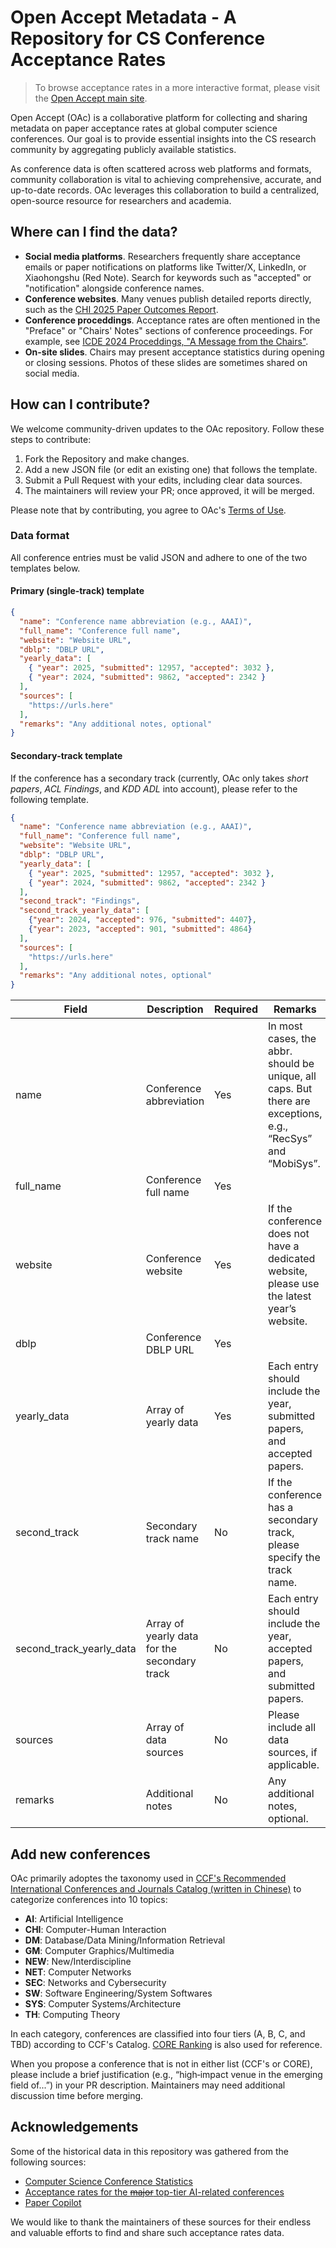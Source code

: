 # Open Accept Metadata - A Repository for CS Conference Acceptance Rates

> To browse acceptance rates in a more interactive format, please visit the [Open Accept main site](https://openaccept.pages.dev/).

Open Accept (OAc) is a collaborative platform for collecting and sharing metadata on paper acceptance rates at global computer science conferences. Our goal is to provide essential insights into the CS research community by aggregating publicly available statistics.

As conference data is often scattered across web platforms and formats, community collaboration is vital to achieving comprehensive, accurate, and up-to-date records. OAc leverages this collaboration to build a centralized, open-source resource for researchers and academia.

## Where can I find the data?
- **Social media platforms**. Researchers frequently share acceptance emails or paper notifications on platforms like Twitter/X, LinkedIn, or Xiaohongshu (Red Note). Search for keywords such as "accepted" or "notification" alongside conference names.
- **Conference websites**. Many venues publish detailed reports directly, such as the [CHI 2025 Paper Outcomes Report](https://chi2025.acm.org/chi-2025-papers-track-post-pc-outcomes-report/).
- **Conference proceddings**. Acceptance rates are often mentioned in the "Preface" or "Chairs' Notes" sections of conference proceedings. For example, see [ICDE 2024 Proceddings, "A Message from the Chairs"](https://ieeexplore.ieee.org/document/10598037).
- **On-site slides**. Chairs may present acceptance statistics during opening or closing sessions. Photos of these slides are sometimes shared on social media.

## How can I contribute?
We welcome community-driven updates to the OAc repository. Follow these steps to contribute:

1. Fork the Repository and make changes.
2. Add a new JSON file (or edit an existing one) that follows the template.
3. Submit a Pull Request with your edits, including clear data sources.
4. The maintainers will review your PR; once approved, it will be merged.

Please note that by contributing, you agree to OAc's [Terms of Use](https://openaccept.pages.dev/tou/).

### Data format
All conference entries must be valid JSON and adhere to one of the two templates below.
#### Primary (single‑track) template
```json
{
  "name": "Conference name abbreviation (e.g., AAAI)",
  "full_name": "Conference full name",
  "website": "Website URL",
  "dblp": "DBLP URL",
  "yearly_data": [
    { "year": 2025, "submitted": 12957, "accepted": 3032 },
    { "year": 2024, "submitted": 9862, "accepted": 2342 }
  ],
  "sources": [
    "https://urls.here"
  ],
  "remarks": "Any additional notes, optional"
}
```
#### Secondary‑track template
If the conference has a secondary track (currently, OAc only takes *short papers*, *ACL Findings*, and *KDD ADL* into account), please refer to the following template.
```json
{
  "name": "Conference name abbreviation (e.g., AAAI)",
  "full_name": "Conference full name",
  "website": "Website URL",
  "dblp": "DBLP URL",
  "yearly_data": [
    { "year": 2025, "submitted": 12957, "accepted": 3032 },
    { "year": 2024, "submitted": 9862, "accepted": 2342 }
  ],
  "second_track": "Findings",
  "second_track_yearly_data": [
    {"year": 2024, "accepted": 976, "submitted": 4407},
    {"year": 2023, "accepted": 901, "submitted": 4864}
  ],
  "sources": [
    "https://urls.here"
  ],
  "remarks": "Any additional notes, optional"
}
```
| Field | Description | Required | Remarks |
| --- | --- | --- | --- |
| name | Conference abbreviation | Yes | In most cases, the abbr. should be unique, all caps. But there are exceptions, e.g., “RecSys” and “MobiSys”.|
| full_name | Conference full name | Yes ||
| website | Conference website | Yes | If the conference does not have a dedicated website, please use the latest year’s website.|
| dblp | Conference DBLP URL | Yes | |
| yearly_data | Array of yearly data | Yes | Each entry should include the year, submitted papers, and accepted papers. |
| second_track | Secondary track name | No | If the conference has a secondary track, please specify the track name. |
| second_track_yearly_data | Array of yearly data for the secondary track | No | Each entry should include the year, accepted papers, and submitted papers. |
| sources | Array of data sources | No | Please include all data sources, if applicable. |
| remarks | Additional notes | No | Any additional notes, optional. |

## Add new conferences
OAc primarily adoptes the taxonomy used in [CCF's Recommended International Conferences and Journals Catalog (written in Chinese)](https://www.ccf.org.cn/Academic_Evaluation/By_category/) to categorize conferences into 10 topics:
<ul>
    <li>
        <b>AI</b>:
        Artificial Intelligence</li>
    <li>
        <b>CHI</b>:
        Computer-Human Interaction</li>
    <li>
        <b>DM</b>:
        Database/Data Mining/Information Retrieval
        </li>
    <li>
        <b>GM</b>:
        Computer Graphics/Multimedia</li>
    <li>
        <b>NEW</b>:
        New/Interdiscipline</li>
    <li>
        <b>NET</b>:
        Computer Networks</li>
    <li>
        <b>SEC</b>:
        Networks and Cybersecurity</li>
    <li>
        <b>SW</b>:
        Software Engineering/System Softwares</li>
    <li>
        <b>SYS</b>:
        Computer Systems/Architecture</li>
    <li>
        <b>TH</b>:
        Computing Theory</li>
</ul>

In each category, conferences are classified into four tiers (A, B, C, and TBD) according to CCF's Catalog. [CORE Ranking](https://www.core.edu.au/conference-portal) is also used for reference.

When you propose a conference that is not in either list (CCF's or CORE), please include a brief justification (e.g., “high‑impact venue in the emerging field of...”) in your PR description. Maintainers may need additional discussion time before merging.

## Acknowledgements
Some of the historical data in this repository was gathered from the following sources:
- [Computer Science Conference Statistics](https://csconfstats.xoveexu.com/)
- [Acceptance rates for the <del>major</del> top-tier AI-related conferences](https://github.com/lixin4ever/Conference-Acceptance-Rate)
- [Paper Copilot](https://papercopilot.com/statistics/)

We would like to thank the maintainers of these sources for their endless and valuable efforts to find and share such acceptance rates data.